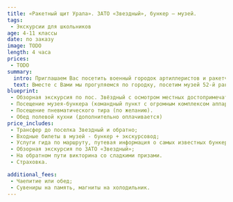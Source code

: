 ```yaml
---
title: «Ракетный щит Урала». ЗАТО «Звездный», бункер – музей.
tags:
 - Экскурсии для школьников
age: 4-11 классы
date: по заказу
image: TODO
length: 4 часа
prices:
 - TODO
summary:
  intro: Приглашаем Вас посетить военный городок артиллеристов и ракетчиков Прикамья – Звездный!
  text: Вместе с Вами мы прогуляемся по городку, посетим музей 52-й ракетной дивизии, расположенный в бункере под землей – бывший командный пункт, посоревнуемся в меткости в тире, нажмем легендарную красную кнопку запуска ракет, ощутим вкус блюд полевой кухни (для организованных групп), и, конечно, примерим солдатскую форму.
blueprint:
 - Обзорная экскурсия по пос. Звёздный с осмотром местных достопримечательностей (памятник солдатским сапогам, лавочка примирения, площадь памяти, граффити и 3d рисунки на асфальте).
 - Посещение музея-бункера (командный пункт с огромным комплексом аппаратуры, экспозиции боевой славы, макеты боевого оружия).
 - Посещение пневматического тира (по желанию).
 - Обед полевой кухни (дополнительно оплачивается)
price_includes:
 - Трансфер до поселка Звездный и обратно;
 - Входные билеты в музей - бункер + экскурсовод;
 - Услуги гида по маршруту, путевая информация о самых известных бункерах – бункер Сталина, Фюрера, история кирзовых солдатских сапог и много других интересных фактов;
 - Обзорная экскурсия по ЗАТО «Звездный»;
 - На обратном пути викторина со сладкими призами.
 - Страховка.

additional_fees:
 - Чаепитие или обед;
 - Сувениры на память, магниты на холодильник.
---
```

